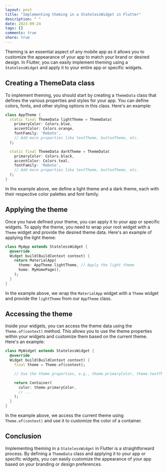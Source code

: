 ```yaml
---
layout: post
title: "Implementing theming in a StatelessWidget in Flutter"
description: " "
date: 2023-09-24
tags: []
comments: true
share: true
---
```


Theming is an essential aspect of any mobile app as it allows you to customize the appearance of your app to match your brand or desired design. In Flutter, you can easily implement theming using a `StatelessWidget` and apply it to your entire app or specific widgets.

## Creating a ThemeData class

To implement theming, you should start by creating a `ThemeData` class that defines the various properties and styles for your app. You can define colors, fonts, and other styling options in this class. Here's an example:

```dart
class AppTheme {
  static final ThemeData lightTheme = ThemeData(
    primaryColor: Colors.blue,
    accentColor: Colors.orange,
    fontFamily: 'Roboto',
    // Add more properties like textTheme, buttonTheme, etc.
  );

  static final ThemeData darkTheme = ThemeData(
    primaryColor: Colors.black,
    accentColor: Colors.teal,
    fontFamily: 'Roboto',
    // Add more properties like textTheme, buttonTheme, etc.
  );
}
```

In the example above, we define a light theme and a dark theme, each with their respective color palettes and font family.

## Applying the theme

Once you have defined your theme, you can apply it to your app or specific widgets. To apply the theme, you need to wrap your root widget with a `Theme` widget and provide the desired theme data. Here's an example of applying the light theme:

```dart
class MyApp extends StatelessWidget {
  @override
  Widget build(BuildContext context) {
    return MaterialApp(
      theme: AppTheme.lightTheme, // Apply the light theme
      home: MyHomePage(),
    );
  }
}
```

In the example above, we wrap the `MaterialApp` widget with a `Theme` widget and provide the `lightTheme` from our `AppTheme` class.

## Accessing the theme

Inside your widgets, you can access the theme data using the `Theme.of(context)` method. This allows you to use the theme properties within your widgets and customize them based on the current theme. Here's an example:

```dart
class MyWidget extends StatelessWidget {
  @override
  Widget build(BuildContext context) {
    final theme = Theme.of(context);

    // Use the theme properties, e.g., theme.primaryColor, theme.textTheme, etc.

    return Container(
      color: theme.primaryColor,
      // ...
    );
  }
}
```

In the example above, we access the current theme using `Theme.of(context)` and use it to customize the color of a container.

## Conclusion

Implementing theming in a `StatelessWidget` in Flutter is a straightforward process. By defining a `ThemeData` class and applying it to your app or specific widgets, you can easily customize the appearance of your app based on your branding or design preferences.